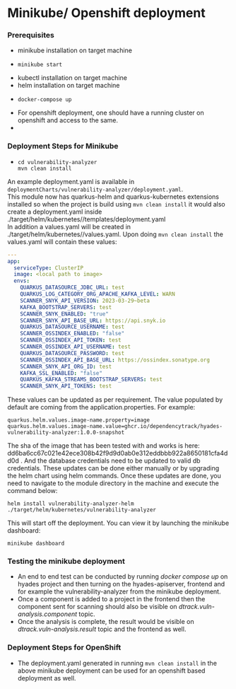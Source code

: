 # Minikube/ Openshift deployment

### Prerequisites
* minikube installation on target machine
* ```shell
  minikube start
    ```
* kubectl installation on target machine
* helm installation on target machine
* ```shell
  docker-compose up
  ```
* For openshift deployment, one should have a running cluster on openshift and access to the same.
* 
### Deployment Steps for Minikube

* ```shell
  cd vulnerability-analyzer
  mvn clean install
  ```

An example deployment.yaml is available in ``deploymentCharts/vulnerability-analyzer/deployment.yaml``.<br/>
This module now has quarkus-helm and quarkus-kubernetes extensions installed so when the project is build using `mvn clean install` it would also create a deployment.yaml inside ./target/helm/kubernetes/<chart-name>/templates/deployment.yaml<br/>
In addition a values.yaml will be created in ./target/helm/kubernetes/<chart-name>/values.yaml. Upon doing `mvn clean install` the values.yaml will contain these values:
```yaml
---
app:
  serviceType: ClusterIP
  image: <local path to image>
  envs:
    QUARKUS_DATASOURCE_JDBC_URL: test
    QUARKUS_LOG_CATEGORY_ORG_APACHE_KAFKA_LEVEL: WARN
    SCANNER_SNYK_API_VERSION: 2023-03-29~beta
    KAFKA_BOOTSTRAP_SERVERS: test
    SCANNER_SNYK_ENABLED: "true"
    SCANNER_SNYK_API_BASE_URL: https://api.snyk.io
    QUARKUS_DATASOURCE_USERNAME: test
    SCANNER_OSSINDEX_ENABLED: "false"
    SCANNER_OSSINDEX_API_TOKEN: test
    SCANNER_OSSINDEX_API_USERNAME: test
    QUARKUS_DATASOURCE_PASSWORD: test
    SCANNER_OSSINDEX_API_BASE_URL: https://ossindex.sonatype.org
    SCANNER_SNYK_API_ORG_ID: test
    KAFKA_SSL_ENABLED: "false"
    QUARKUS_KAFKA_STREAMS_BOOTSTRAP_SERVERS: test
    SCANNER_SNYK_API_TOKENS: test
```
These values can be updated as per requirement. The value populated by default are coming from the application.properties. For example:
```properties
quarkus.helm.values.image-name.property=image
quarkus.helm.values.image-name.value=ghcr.io/dependencytrack/hyades-vulnerability-analyzer:1.0.0-snapshot
```
The sha of the image that has been tested with and works is here: dd6ba6cc67c021e42ece308b42f9d9d0ab0e312eddbbb922a8650181cfa4dd0d . And the database credentials need to be updated to valid db credentials. These updates can be done either manually or by upgrading the helm chart using helm commands. Once these updates are done, you need to navigate to the module directory in the machine and execute the command below:
```shell
helm install vulnerability-analyzer-helm ./target/helm/kubernetes/vulnerability-analyzer
```
This will start off the deployment. You can view it by launching the minikube dashboard:
```shell
minikube dashboard
```

### Testing the minikube deployment
* An end to end test can be conducted by running *docker compose up* on hyades project and then turning on the hyades-apiserver, frontend and for example the vulnerability-analyzer from the minikube deployment.
* Once a component is added to a project in the frontend then the component sent for scanning should also be visible on *dtrack.vuln-analysis.component* topic. 
* Once the analysis is complete, the result would be visible on *dtrack.vuln-analysis.result* topic and the frontend as well.


### Deployment Steps for OpenShift
* The deployment.yaml generated in running ```mvn clean install``` in the above minikube deployment can be used for an openshift based deployment as well.